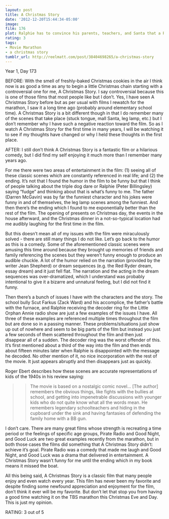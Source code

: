 ```yaml
---
layout: post
title: A Christmas Story
date: '2012-12-20T15:44:34-05:00'
image: 
film: 176
plot: Ralphie has to convince his parents, teachers, and Santa that a Red Ryder B.B. gun really is the perfect gift for the 1940s.
rating: 3
tags:
- Movie Marathon
- a christmas story
tumblr_url: http://reelmatt.com/post/38404698265/a-christmas-story
---
```


Year 1, Day 173

BEFORE: With the smell of freshly-baked Christmas cookies in the air I think now is as good a time as any to begin a little Christmas chain starting with a controversial one for me, A Christmas Story. I say controversial because this is one of those films that most people like but I don’t. Yes, I have seen A Christmas Story before but as per usual with films I rewatch for the marathon, I saw it a long time ago (probably around elementary school time). A Christmas Story is a bit different though in that I do remember many of the scenes that take place (stuck tongue, mall Santa, leg lamp, etc.) but I don’t remember why I have such a negative reaction toward the film. So as I watch A Christmas Story for the first time in many years, I will be watching it to see if my thoughts have changed or why I held these thoughts in the first place.

AFTER: I still don’t think A Christmas Story is a fantastic film or a hilarious comedy, but I did find my self enjoying it much more than I remember many years ago.

For me there were two areas of entertainment in the film: (1) seeing all of these classic scenes which are constantly referenced in real life; and (2) the ending. It’s not that I found the humor in the film to be funny but that I think of people talking about the triple dog dare or Ralphie (Peter Billingsley) saying “fudge” and thinking about that is what’s funny to me. The father (Darren McGavin) was by far the funniest character and his jokes were funny in and of themselves, the leg lamp scenes among the funniest. And then there’s the ending which I found to me exponentially better than the rest of the film. The opening of presents on Christmas day, the events in the house afterward, and the Christmas dinner in a not-so-typical location had me audibly laughing for the first time in the film.

But this doesn’t mean all of my issues with the film were miraculously solved - there are still many things I do not like. Let’s go back to the humor as this is a comedy. Some of the aforementioned classic scenes were amusing this time around because they brought up memories of friends and family referencing the scenes but they weren’t funny enough to produce an audible chuckle. A lot of the humor relied on the narration (provided by the writer Jean Shepherd) or dream sequences (e.g. the Red Ryder dream, essay dream) and it just fell flat. The narration and the acting in the dream sequences was over-dramatized, which I understand was probably intentional to give it a bizarre and unnatural feeling, but I did not find it funny.

Then there’s a bunch of issues I have with the characters and the story. The school bully Scut Farkus (Zack Ward) and his accomplice, the father’s battle with the furnace, and Ralphie receiving the decoder ring for the Little Orphan Annie radio show are just a few examples of the issues I have. All three of these examples are referenced multiple times throughout the film but are done so in a passing manner. These problems/situations just show up out of nowhere and seem to be big parts of the film but instead you just a few seconds of them scattered throughout the film and then just disappear all of a sudden. The decoder ring was the worst offender of this. It’s first mentioned about a third of the way into the film and then ends about fifteen minutes later when Ralphie is disappointed with the message he decoded. No other mention of it, no nice incorporation with the rest of the movie. It just appears abruptly and then disappears just as quickly.

Roger Ebert describes how these scenes are accurate representations of kids of the 1940s in his review saying:

>>The movie is based on a nostalgic comic novel… [The author] remembers the obvious things, like fights with the bullies at school, and getting into impenetrable discussions with younger kids who do not quite know what all the words mean. He remembers legendary schoolteachers and hiding in the cupboard under the sink and having fantasies of defending the family home with a BB gun.

I don’t care. There are many great films whose strength is recreating a time period or the feelings of specific age groups, Pirate Radio and Good Night, and Good Luck are two great examples recently from the marathon, but in both those cases the films did something that A Christmas Story didn’t: achieve it’s goal. Pirate Radio was a comedy that made me laugh and Good Night, and Good Luck was a drama that delivered in entertainment. A Christmas Story wasn’t funny for me until the ending which in my book means it missed the boat.

All this being said, A Christmas Story is a classic film that many people enjoy and even watch every year. This film has never been my favorite and despite finding some newfound appreciation and enjoyment for the film, don’t think it ever will be my favorite. But don’t let that stop you from having a good time watching it on the TBS marathon this Christmas Eve and Day. This is just my opinion.

RATING: 3 out of 5
